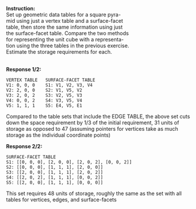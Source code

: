 **Instruction:** <br>
Set up geometric data tables for a square pyra- <br>
mid using just a vertex table and a surface-facet <br>
table, then store the same information using just <br>
the surface-facet table. Compare the two methods <br>
for representing the unit cube with a representa- <br>
tion using the three tables in the previous exercise. <br>
Estimate the storage requirements for each. <br>
<br>

**Response 1/2:**
```
VERTEX TABLE   SURFACE-FACET TABLE
V1: 0, 0, 0    S1: V1, V2, V3, V4
V2: 2, 0, 0    S2: V1, V5, V2
V3: 2, 0, 2    S3: V2, V5, V3
V4: 0, 0, 2    S4: V3, V5, V4
V5: 1, 1, 1    S5: E4, V5, E1
```

Compared to the table sets that include the EDGE TABLE,
the above set cuts down the space requirement by 1/3 of the initial requirement, 31 units of storage as opposed to 47 (assuming pointers for vertices take as much storage as the individual coordinate points)

**Response 2/2:**
```
SURFACE-FACET TABLE
S1: [[0, 0, 0], [2, 0, 0], [2, 0, 2], [0, 0, 2]]
S2: [[0, 0, 0], [1, 1, 1], [2, 0, 0]]
S3: [[2, 0, 0], [1, 1, 1], [2, 0, 2]]
S4: [[2, 0, 2], [1, 1, 1], [0, 0, 2]]
S5: [[2, 0, 0], [1, 1, 1], [0, 0, 0]]
```

This set requires 48 units of storage, roughly the same as the set with all tables for vertices, edges, and surface-facets <br>
<br>
